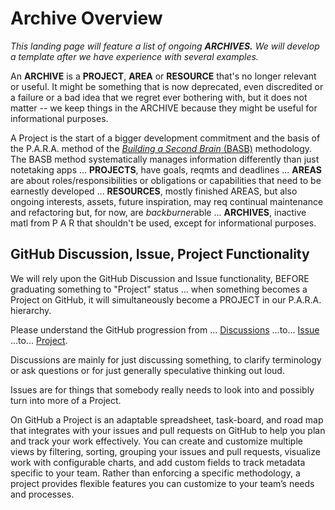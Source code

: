 # Archive Overview

*This landing page will feature a list of ongoing **ARCHIVES.** We will develop a template after we have experience with several examples.*

An **ARCHIVE** is a **PROJECT**, **AREA** or **RESOURCE** that's no longer relevant or useful. It might be something that is now deprecated, even discredited or a failure or a bad idea that we regret ever bothering with, but it does not matter -- we keep things in the ARCHIVE because they might be useful for informational purposes.

A Project is the start of a bigger development commitment and the basis of the P.A.R.A. method of the [*Building a Second Brain* (BASB)](https://fortelabs.com/blog/category/building-a-second-brain/) methodology. The BASB method systematically manages information differently than just notetaking apps ... **PROJECTS**, have goals, reqmts and deadlines ... **AREAS** are about roles/responsibilities or obligations or capabilities that need to be earnestly developed ... **RESOURCES**, mostly finished AREAS, but also ongoing interests, assets, future inspiration, may req continual maintenance and refactoring but, for now, are *backburner*able  ... **ARCHIVES**, inactive matl from P A R that shouldn't be used, except for informational purposes.

## GitHub Discussion, Issue, Project Functionality

We will rely upon the GitHub Discussion and Issue functionality, BEFORE graduating something to "Project" status ... when something becomes a Project on GitHub, it will simultaneously become a PROJECT in our P.A.R.A. hierarchy.

Please understand the GitHub progression from ... [Discussions](https://docs.github.com/en/discussions) ...to... [Issue](https://docs.github.com/en/issues/guides) ...to... [Project](https://docs.github.com/en/issues/planning-and-tracking-with-projects).

Discussions are mainly for just discussing something, to clarify terminology or ask questions or for just generally speculative thinking out loud.

Issues are for things that somebody really needs to look into and possibly turn into more of a Project.

On GitHub a Project is an adaptable spreadsheet, task-board, and road map that integrates with your issues and pull requests on GitHub to help you plan and track your work effectively. You can create and customize multiple views by filtering, sorting, grouping your issues and pull requests, visualize work with configurable charts, and add custom fields to track metadata specific to your team. Rather than enforcing a specific methodology, a project provides flexible features you can customize to your team’s needs and processes.

